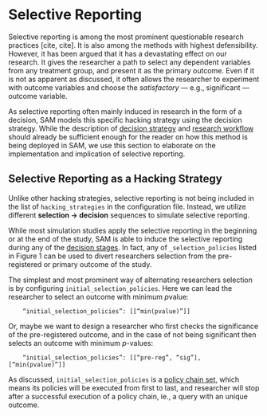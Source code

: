 # Selective Reporting

Selective reporting is among the most prominent questionable research practices [cite, cite]. It is also among the methods with highest defensibility. However, it has been argued that it has a devastating effect on our research. It gives the researcher a path to select any dependent variables from any treatment group, and present it as the primary outcome. Even if it is not as apparent as discussed, it often allows the researcher to experiment with outcome variables and choose the *satisfactory* — e.g., significant — outcome variable.

As selective reporting often mainly induced in research in the form of a decision, SAM models this specific hacking strategy using the decision strategy. While the description of [decision strategy](decision-strategy.md) and [research workflow](research-workflow.md) should already be sufficient enough for the reader on how this method is being deployed in SAM, we use this section to elaborate on the implementation and implication of selective reporting.

## Selective Reporting as a Hacking Strategy

Unlike other hacking strategies, selective reporting is not being included in the list of `hacking_strategies` in the configuration file. Instead, we utilize different **selection → decision** sequences to simulate selective reporting. 

While most simulation studies apply the selective reporting in the beginning or at the end of the study, SAM is able to induce the selective reporting during any of the [decision stages](decision-strategy.md). In fact, any of `_selection_policies` listed in Figure 1 can be used to divert researchers selection from the pre-registered or primary outcome of the study. 

The simplest and most prominent way of alternating researchers selection is by configuring `initial_selection_policies`. Here we can lead the researcher to select an outcome with minimum *p*value:

```
	“initial_selection_policies”: [[“min(pvalue)”]]
```

Or, maybe we want to design a researcher who first checks the significance of the pre-registered outcome, and in the case of not being significant then selects an outcome with minimum *p*-values:

```
	“initial_selection_policies”: [[“pre-reg”, “sig”], [“min(pvalue)”]]
```

As discussed, `initial_selection_policies` is a [policy chain set](decision-strategy.md#policy-chain-set), which means its policies will be executed from first to last, and researcher will stop after a successful execution of a policy chain, ie., a query with an unique outcome.